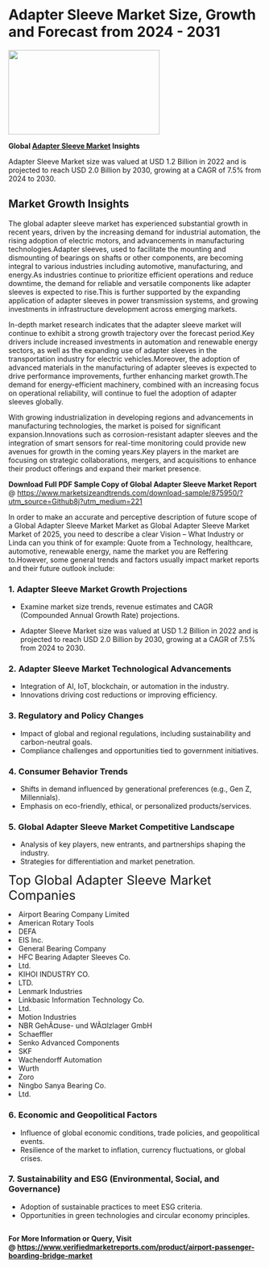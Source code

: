 <H1>Adapter Sleeve Market Size, Growth and Forecast from 2024 - 2031</H1><img class="aligncenter size-medium wp-image-584254" src="https://thirdeyenews.in/wp-content/uploads/2024/09/Global-Market-Research-300x168.jpeg" alt="" width="300" height="168" /><p><strong>Global&nbsp;<a href="https://www.marketsizeandtrends.com/download-sample/875950/?utm_source=Github8j?utm_medium=221">Adapter Sleeve Market</a> Insights</strong></p><p>Adapter Sleeve Market size was valued at USD 1.2 Billion in 2022 and is projected to reach USD 2.0 Billion by 2030, growing at a CAGR of 7.5% from 2024 to 2030.</p><p><h2>Market Growth Insights</h2> <p>The global adapter sleeve market has experienced substantial growth in recent years, driven by the increasing demand for industrial automation, the rising adoption of electric motors, and advancements in manufacturing technologies.Adapter sleeves, used to facilitate the mounting and dismounting of bearings on shafts or other components, are becoming integral to various industries including automotive, manufacturing, and energy.As industries continue to prioritize efficient operations and reduce downtime, the demand for reliable and versatile components like adapter sleeves is expected to rise.This is further supported by the expanding application of adapter sleeves in power transmission systems, and growing investments in infrastructure development across emerging markets.</p> <p>In-depth market research indicates that the adapter sleeve market will continue to exhibit a strong growth trajectory over the forecast period.Key drivers include increased investments in automation and renewable energy sectors, as well as the expanding use of adapter sleeves in the transportation industry for electric vehicles.Moreover, the adoption of advanced materials in the manufacturing of adapter sleeves is expected to drive performance improvements, further enhancing market growth.The demand for energy-efficient machinery, combined with an increasing focus on operational reliability, will continue to fuel the adoption of adapter sleeves globally.</p> <p>With growing industrialization in developing regions and advancements in manufacturing technologies, the market is poised for significant expansion.Innovations such as corrosion-resistant adapter sleeves and the integration of smart sensors for real-time monitoring could provide new avenues for growth in the coming years.Key players in the market are focusing on strategic collaborations, mergers, and acquisitions to enhance their product offerings and expand their market presence.</p> <p><span class=""><strong>Download Full PDF Sample Copy of Global Adapter Sleeve Market Report</strong> @ <a href="https://www.marketsizeandtrends.com/download-sample/875950/?utm_source=Github8j?utm_medium=221" target="_blank">https://www.marketsizeandtrends.com/download-sample/875950/?utm_source=Github8j?utm_medium=221</a></span></p><p>In order to make an accurate and perceptive description of future scope of a Global&nbsp;Adapter Sleeve Market Market as Global&nbsp;Adapter Sleeve Market Market of 2025, you need to describe a clear Vision &ndash; What Industry or Linda can you think of for example: Quote from a Technology, healthcare, automotive, renewable energy, name the market you are Reffering to.However, some general trends and factors usually impact market reports and their future outlook include:</p><h3>1.&nbsp;<strong>Adapter Sleeve Market Growth Projections</strong></h3><ul><li>Examine market size trends, revenue estimates and CAGR (Compounded Annual Growth Rate) projections.</li><li><p>Adapter Sleeve Market size was valued at USD 1.2 Billion in 2022 and is projected to reach USD 2.0 Billion by 2030, growing at a CAGR of 7.5% from 2024 to 2030.</p></li></ul><h3>2.&nbsp;<strong>Adapter Sleeve Market Technological Advancements</strong></h3><ul><li>Integration of AI, IoT, blockchain, or automation in the industry.</li><li>Innovations driving cost reductions or improving efficiency.</li></ul><h3>3.&nbsp;<strong>Regulatory and Policy Changes</strong></h3><ul><li>Impact of global and regional regulations, including sustainability and carbon-neutral goals.</li><li>Compliance challenges and opportunities tied to government initiatives.</li></ul><h3>4.&nbsp;<strong>Consumer Behavior Trends</strong></h3><ul><li>Shifts in demand influenced by generational preferences (e.g., Gen Z, Millennials).</li><li>Emphasis on eco-friendly, ethical, or personalized products/services.</li></ul><h3>5.&nbsp;<strong>Global Adapter Sleeve Market Competitive Landscape</strong></h3><ul><li>Analysis of key players, new entrants, and partnerships shaping the industry.</li><li>Strategies for differentiation and market penetration.</li></ul><p data-pm-slice="1 1 []"><span style="color: inherit; font-family: inherit; font-size: 25px;">Top Global Adapter Sleeve Market Companies</span></p><div class="" data-test-id=""><p><li>Airport Bearing Company Limited</li><li> American Rotary Tools</li><li> DEFA</li><li> EIS Inc.</li><li> General Bearing Company</li><li> HFC Bearing Adapter Sleeves Co.</li><li> Ltd.</li><li> KIHOI INDUSTRY CO.</li><li> LTD.</li><li> Lenmark Industries</li><li> Linkbasic Information Technology Co.</li><li> Ltd.</li><li> Motion Industries</li><li> NBR GehÃ¤use- und WÃ¤lzlager GmbH</li><li> Schaeffler</li><li> Senko Advanced Components</li><li> SKF</li><li> Wachendorff Automation</li><li> Wurth</li><li> Zoro</li><li> Ningbo Sanya Bearing Co.</li><li> Ltd.</li></p></div><h3>6.&nbsp;<strong>Economic and Geopolitical Factors</strong></h3><ul><li>Influence of global economic conditions, trade policies, and geopolitical events.</li><li>Resilience of the market to inflation, currency fluctuations, or global crises.</li></ul><h3>7.&nbsp;<strong>Sustainability and ESG (Environmental, Social, and Governance)</strong></h3><ul><li>Adoption of sustainable practices to meet ESG criteria.</li><li>Opportunities in green technologies and circular economy principles.</li></ul><h2><strong style="font-size: 14px;">For More Information or Query, Visit @&nbsp;</strong><a style="background-color: #ffffff; font-size: 14px;" href="https://www.marketsizeandtrends.com/report/adapter-sleeve-market/" target="_blank">https://www.verifiedmarketreports.com/product/airport-passenger-boarding-bridge-market</a></h2>